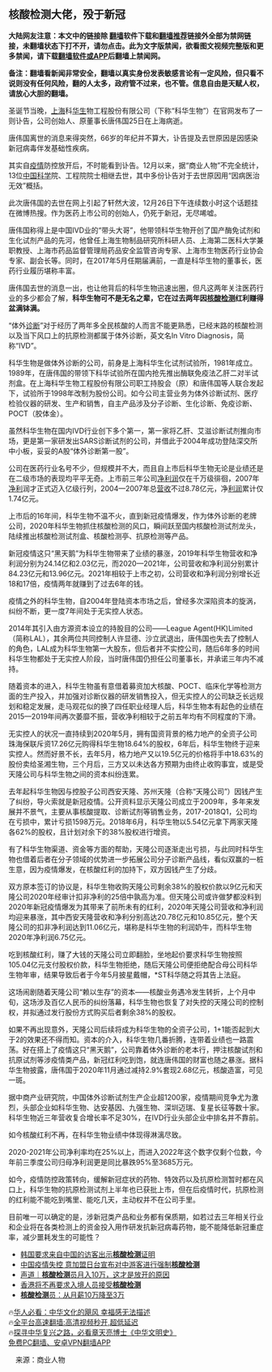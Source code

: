  <!-- 面包屑导航 --> <h2>核酸检测大佬，殁于新冠</h2> <p class="notice"><b>大陆网友注意：本文中的链接除 <a href="https://github.com/bannedbook/fanqiang" >翻墙</a>软件下载和<a href="https://github.com/killgcd/justmysocks/blob/master/README.md">翻墙推荐</a>链接外全部为禁网链接，未翻墙状态下打不开，请勿点击。此为文字版禁闻，欲看图文视频完整版和更多禁闻，请下载<a href="https://github.com/bannedbook/fanqiang">翻墙软件或APP</a>后翻墙上禁闻网。</p><p>备注：翻墙看新闻非常安全，翻墙以真实身份发表敏感言论有一定风险，但只看不说则没有任何风险，翻的人太多，政府管不过来，也不管。信息自由是天赋人权，请放心大胆的翻墙。</b></p>  <div class="entry"> <p id="conimg">圣诞节当晚，<a href="https://www.bannedbook.org/bnews/tag/%e4%b8%8a%e6%b5%b7/" class="st_tag internal_tag" rel="tag" title="标签 上海 下的日志">上海</a>科<a href="https://www.bannedbook.org/bnews/tag/%E5%8D%8E%E7%94%9F/" class="st_tag internal_tag" rel="tag" title="标签 华生 下的日志">华生</a>物工程股份有限公司（下称“科华生物”）在官网发布了一则讣告，公司创始人、原董事长唐伟国25日在上海病逝。</p> <p>唐伟国离世的消息来得突然，66岁的年纪并不算大，讣告提及去世原因是因感染新冠病毒伴发基础性疾病。</p> <p>其实自<a href="https://www.bannedbook.org/bnews/tag/%E7%96%AB%E6%83%85/" class="st_tag internal_tag" rel="tag" title="标签 疫情 下的日志">疫情</a>防控放开后，不时能看到讣告。12月以来，据“商业人物”不完全统计，13位<span class='wp_keywordlink_affiliate'><a href="https://www.bannedbook.org/" title="中国" target="_blank">中国</a></span><span class='wp_keywordlink'><a href="https://www.bannedbook.org/forum11/topic309.html" title="禁片：“科学”的棍子" target="_blank">科学</a></span>院、工程院院士相继去世，其中多份讣告对于去世原因用“因病医治无效”概括。</p> <p>此次唐伟国的去世在网上引起了轩然大波，12月26日下午连续数小时这个话题挂在微博热搜。作为医药上市公司的创始人，仍死于新冠，无尽唏嘘。</p> <p>唐伟国称得上是中国IVD业的“带头大哥”，他带领科华生物开创了国产酶免试剂和生化试剂产品的先河，他曾任上海生物制品研究所科研人员、上海第二医科大学兼职教授、上海市药品监督管理局药品安全监管咨询专家、上海市生物医药行业协会专家、副会长等。同时，在2017年5月任期届满前，一直是科华生物的董事长，医药行业履历堪称丰富。</p> <p>唐伟国去世的消息一出，也让他背后的科华生物迅速出圈，但凡这两年关注医药行业的多少都会了解，<strong>科华生物可不是无名之辈，它在过去两年因<a href="https://www.bannedbook.org/bnews/tag/%E6%A0%B8%E9%85%B8%E6%A3%80%E6%B5%8B/" class="st_tag internal_tag" rel="tag" title="标签 核酸检测 下的日志">核酸检测</a>红利赚得盆满钵满。</strong></p> <p>“体外<a href="https://www.bannedbook.org/bnews/tag/%E8%AF%8A%E6%96%AD/" class="st_tag internal_tag" rel="tag" title="标签 诊断 下的日志">诊断</a>”对于经历了两年多全民核酸的人而言不能更熟悉，已经末路的核酸检测以及当下风口上的抗原检测都属于体外诊断，英文名In Vitro Diagnosis，简称“IVD”。</p>  <p>科华生物是做体外诊断的公司，前身是上海科华生化试剂试验所，1981年成立。1989年，在唐伟国的带领下科华试验所在国内抢先推出酶联免疫法乙肝二对半试剂盒。在上海科华生物工程股份有限公司职工持股会（原）和唐伟国等人联合发起下，试验所于1998年改制为股份公司。如今公司主营业务为体外诊断试剂、医疗检验仪器的研发、生产和销售，自主产品涉及分子诊断、生化诊断、免疫诊断、POCT（胶体金）。</p> <p>虽然科华生物在国内IVD行业创下多个第一，第一家将乙肝、艾滋诊断试剂推向市场，更是第一家研发出SARS诊断试剂的公司，并借此于2004年成功登陆深交所中小板，妥妥的A股“体外诊断第一股”。</p> <p>公司在医药行业名号不少，但规模并不大，而且自上市后科华生物无论是业绩还是在二级市场的表现均平平无奇。上市前三年公司<a href="https://www.bannedbook.org/bnews/tag/%E5%87%80%E5%88%A9%E6%B6%A6/" class="st_tag internal_tag" rel="tag" title="标签 净利润 下的日志">净利润</a>仅在千万级徘徊，2007年<a href="https://www.bannedbook.org/bnews/tag/%E5%87%80%E5%88%A9/" class="st_tag internal_tag" rel="tag" title="标签 净利 下的日志">净利</a>润才正式迈入亿级行列，2004—2007年总<a href="https://www.bannedbook.org/bnews/tag/%E8%90%A5%E6%94%B6/" class="st_tag internal_tag" rel="tag" title="标签 营收 下的日志">营收</a>不过8.78亿元，净<a href="https://www.bannedbook.org/bnews/tag/%E5%88%A9%E6%B6%A6/" class="st_tag internal_tag" rel="tag" title="标签 利润 下的日志">利润</a>累计仅1.74亿元。</p> <p>上市后的16年间，科华生物不温不火，直到新冠疫情爆发，作为体外诊断的老牌公司，2020年科华生物抓住核酸检测的风口，瞬间跃至国内核酸检测试剂龙头，陆续推出核酸检测试剂盒、核酸检测亭、抗原检测等产品。</p> <p>新冠疫情这只“黑天鹅”为科华生物带来了业绩的暴涨，2019年科华生物营收和净利润分别为24.14亿和2.03亿元，而2020—2021年，公司营收和净利润分别累计84.23亿元和13.96亿元。2021年相较于上市之初，公司营收和净利润分别增长近18和17倍，疫情两年就赚到了过去6年的钱。</p> <p>疫情之外的科华生物，自2004年登陆资本市场之后，曾经多次深陷资本的旋涡，纠纷不断，更一度7年间处于无实控人状态。</p> <p>2014年其引入由方源资本设立的持股目的公司——League Agent(HK)Limited（简称LAL），其余两位共同控制人许显德、沙立武退出，唐伟国也失去了控制人的角色，LAL成为科华生物第一大股东，但后者并不实控公司，随后6年多的时间科华生物都处于无实控人阶段，当时唐伟国仍担任公司董事长，并承诺三年内不减持。</p>  <p>随着资本的进入，科华生物虽有意借着募资加大核酸、POCT、临床化学等检测方面的生产投入，并加强对诊断仪器的研发销售投入，但无实控人的公司缺乏长远规划和稳定发展，走马观花似的换了四任职业经理人后，科华生物本有起色的业绩在2015—2019年间再次萎靡不振，营收净利相较于之前五年均有不同程度的下滑。</p> <p>无实控人的状况一直持续到2020年5月，拥有国资背景的格力地产的全资子公司珠海保联斥资17.26亿元购得科华生物18.64%的股权，6年后，科华生物终于迎来实控人。然而好景不长，去年5月，格力地产又以19.5亿元的价格将手中18.63%的股份卖给圣湘生物，三个月后，三方又以未达各方预期为由终止收购事宜，或是受天隆公司与科华生物之间的资本纠纷连累。</p> <p>去年起科华生物因与控股子公司西安天隆、苏州天隆（合称“天隆公司”）因钱产生了纠纷，导火索就是新冠疫情。公开资料显示天隆公司成立于2009年，多年来发展并不景气，主要从事核酸提取、诊断试剂等销售业务，2017-2018Q1，公司均在亏损中，累计亏损1598万元。2018年6月，科华生物以5.54亿元拿下两家天隆各62%的股权，且计划对余下的38%股权进行增资。</p> <p>有了科华生物渠道、资金等方面的帮助，天隆公司逐渐走出亏损，与此同时科华生物也借着后者在分子领域的优势进一步拓展公司分子诊断产品线，看似双赢的一桩生意，因为疫情爆发，在核酸红利的加持下，双方因钱产生了分歧。</p> <p>双方原本签订的协议是，科华生物收购天隆公司剩余38%的股权价款以9亿元和天隆公司2020年经审计扣非净利的25倍中孰高为准。但天隆公司或许做梦都没料到2020年新冠疫情爆发为其带来了前所未有的红利，2020年天隆公司营收和净利润均迎来暴涨，其中西安天隆营收和净利分别高达20.78亿元和10.85亿元，整个天隆公司的扣非净利润达到11.06亿元，堪称是科华生物的利润奶牛，而科华生物2020年净利润6.75亿元。</p> <p>吃到核酸红利，赚了大钱的天隆公司立即翻脸，坐地起价要求科华生物按照105.04亿元支付股权价款，科华生物拒绝，随后天隆公司便拒绝配合母公司科华生物年审，结果导致后者于今年5月披星戴帽，*ST科华随之将其告上法庭。</p> <p>这场闹剧随着天隆公司“赖以生存”的资本——核酸业务遇冷发生转折，上个月中旬，这场涉及百亿人民币的纠纷落幕，科华生物也恢复了对失控的天隆公司的控制权，并拟通过发行股份方式购买后者剩余38%的股权。</p>  <p>如果不再出现意外，天隆公司后续将成为科华生物的全资子公司，1+1能否起到大于2的效果还不得而知。资本的介入，科华生物几番折腾，连带着业绩也一路震荡。好在搭上了疫情这只“黑天鹅”，公司靠着体外诊断的老本行，押注核酸试剂和抗原试剂等涉疫情类产品，新冠红利吃到饱，就连唐伟国的财富也随之暴涨。据科华生物披露，唐伟国于2020年11月通过减持2.9%套现2.68亿元，核酸造富，可见一斑。</p> <p>据中商产业研究院，中国体外诊断试剂生产企业超1200家，疫情期间竞争尤为激烈，头部企业如科华生物、达安基因、九强生物、深圳迈瑞、复星长征等数十家。科华生物近三年营收复合增长率不足30%，在IVD行业头部企业中排名并不靠前。</p> <p>如今核酸红利不再，在科华生物业绩中体现得淋漓尽致。</p> <p>2020-2021年公司净利率均在25%以上，而进入2022年这个数字仅剩个位数，今年前三季度公司归母净利润更是同比暴跌95%至3685万元。</p> <p>如今，疫情防控政策转向，缓解新冠症状的药物、特效药以及抗原检测暂时都在风口上，科华生物的抗原检测试剂上半年也已获批上市，但在后疫情时代，抗原检测的红利能不能吃到嘴里、能吃几天，主动权并不在公司手里。</p> <p>目前唯一可以确定的是，涉新冠类产品和业务都有保质期，如若过去三年相关行业和企业将在各类检测上的资金投入用作研发抗新冠病毒药物，能不能降低新冠重症率，减少噩耗发生的可能性？</p> <!--<div id="taboola-mid-1"></div>--><ul class='op-related-articles' title='相关阅读'> <li><a href='https://www.bannedbook.org/bnews/headline/20221230/1830018.html' target='_blank'>韩国要求来自中国的访客出示<b>核酸检测</b>证明</a></li> <li><a href='https://www.bannedbook.org/bnews/baitai/20221229/1829732.html' target='_blank'>中国疫情失控 意加盟日台宣布对中游客进行强制<b>核酸检测</b></a></li> <li><a href='https://www.bannedbook.org/bnews/baitai/20221229/1829683.html' target='_blank'>声道｜<b>核酸检测</b>员月入10万，这才是放开的原因</a></li> <li><a href='https://www.bannedbook.org/bnews/headline/20221228/1829296.html' target='_blank'>香港将不再要求入境人员接受<b>核酸检测</b></a></li> <li><a href='https://www.bannedbook.org/bnews/ssgc/20221228/1829292.html' target='_blank'><b>核酸检测</b>员：从月薪10万降至3万</a></li> </ul> <p class="texttj"> 🔥<a href="https://www.bannedbook.org/bnews/comments/20220220/1694796.html" target="_blank">华人必看：中华文化的飓风 幸福感无法描述</a><br/> 🔥<a href="https://github.com/bannedbook/fanqiang/wiki/V2ray%E6%9C%BA%E5%9C%BA" target="_blank">全平台高速翻墙:高清视频秒开,超低延迟</a><br/> 🔥<a href="https://www.bannedbook.org/bnews/comments/20220808/1768773.html" target="_blank">探寻中华复兴之路，必看章天亮博士《中华文明史》</a><br/> <a href="https://github.com/bannedbook/fanqiang/wiki/%E7%A6%81%E9%97%BB%E7%BD%91%E5%AE%89%E5%8D%93%E7%BF%BB%E5%A2%99%E6%96%B0%E9%97%BBAPP" target="_blank">免费PC翻墙、安卓VPN翻墙APP</a><br/> </p> <p class="src-info">　来源：商业人物 </p><a name='sharetosocial'></a> <div style="margin-bottom:5px;padding-bottom:5px;clear:both"> <div id="archive-pix-1" class="banner-ads"> <!-- AuctionX Display platform tag START --> <div id="27602x728x90x621x_ADSLOT1" clicktrack="%%CLICK_URL_ESC%%"></div>  <!-- AuctionX Display platform tag END --> </div> <div id="archive-pix-2" class="banner-ads"> <!-- AuctionX Display platform tag START --> <div id="27556x300x250x621x_ADSLOT1" clicktrack="%%CLICK_URL_ESC%%" style="margin:0 auto;text-align:center"></div>  <!-- AuctionX Display platform tag END --> </div> </div>  <div id="archive-pix-1" class="banner-ads"> <!-- AuctionX Display platform tag START --> <div id="27603x728x90x621x_ADSLOT1" clicktrack="%%CLICK_URL_ESC%%"></div>  <!-- AuctionX Display platform tag END --> </div> </div><!--END ENTRY--> 